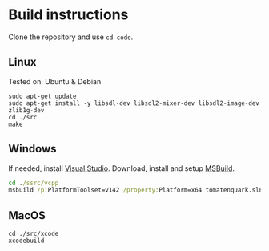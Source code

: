 # Build instructions

Clone the repository and use `cd code`.

## Linux

Tested on: Ubuntu & Debian

```shell
sudo apt-get update
sudo apt-get install -y libsdl-dev libsdl2-mixer-dev libsdl2-image-dev zlib1g-dev
cd ./src
make
```

## Windows

If needed, install [Visual Studio](https://visualstudio.microsoft.com/vs/).
Download, install and setup [MSBuild](https://docs.microsoft.com/en-us/visualstudio/msbuild/msbuild?view=vs-2019).

```bat
cd ./ssrc/vcpp
msbuild /p:PlatformToolset=v142 /property:Platform=x64 tomatenquark.sln
```

## MacOS

```shell
cd ./src/xcode
xcodebuild
```
